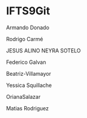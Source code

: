 # IFTS9Git
Armando Donado


Rodrigo Carmé

JESUS ALINO NEYRA SOTELO

Federico Galvan

Beatriz-Villamayor

Yessica Squillache

OrianaSalazar

Matias Rodriguez
